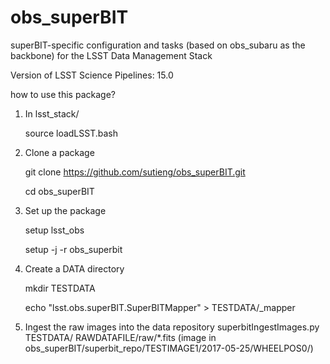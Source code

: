 # obs_superBIT

superBIT-specific configuration and tasks (based on obs_subaru as the backbone) for the LSST Data Management Stack

Version of LSST Science Pipelines: 15.0

how to use this package?
1. In lsst_stack/
	
	source loadLSST.bash

2. Clone a package

	git clone https://github.com/sutieng/obs_superBIT.git
  
	cd obs_superBIT

3. Set up the package

 	setup lsst_obs
  
 	setup -j -r obs_superbit

4. Create a DATA directory

 	mkdir TESTDATA
  
 	echo "lsst.obs.superBIT.SuperBITMapper" >  TESTDATA/_mapper

5. Ingest the raw images into the data repository
	superbitIngestImages.py TESTDATA/ RAWDATAFILE/raw/*.fits (image in obs_superBIT/superbit_repo/TESTIMAGE1/2017-05-25/WHEELPOS0/)
